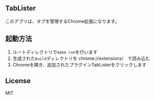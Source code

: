 ## TabLister
このアプリは、タブを管理するChrome拡張になります。

## 起動方法
1. ルートディレクトリで`make run`を行います
1. 生成された`build`ディレクトリを  chrome://extensions/　で読み込む
1. Chromeを開き、追加されたプラグインTabListerをクリックします

## License
MIT
